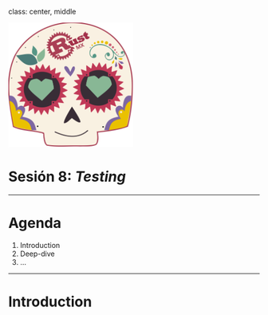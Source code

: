 class: center, middle

<img src="../images/rustmx-logo.svg" alt="RustMX" width="250rem" height="auto">

# Sesión 8: _Testing_

---

# Agenda

1. Introduction
2. Deep-dive
3. ...

---

# Introduction